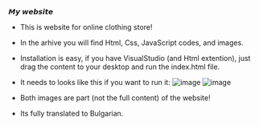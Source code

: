𝙈𝙮 𝙬𝙚𝙗𝙨𝙞𝙩𝙚
- This is website for online clothing store!
- In the arhive you will find Html, Css, JavaScript codes, and images.
- Installation is easy, if you have VisualStudio (and Html extention), just drag the content to your desktop and run the index.html file.
- It needs to looks like this if you want to run it:
![image](https://github.com/user-attachments/assets/330d657d-8231-4136-a504-af473a37ae61)
![image](https://github.com/user-attachments/assets/e4850040-9ac6-4eed-8e56-81246f607106)

- Both images are part (not the full content) of the website!
- Its fully translated to Bulgarian.
